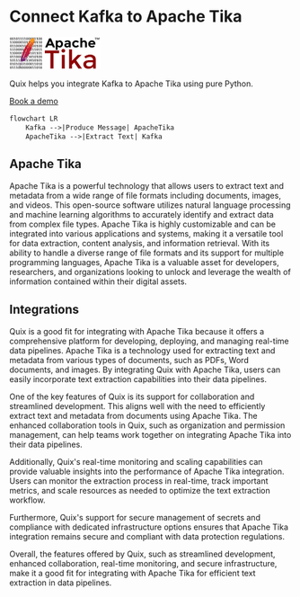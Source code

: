 # Connect Kafka to Apache Tika

![](./images/logo_1.jpg)

Quix helps you integrate Kafka to Apache Tika using pure Python.

<div>
<a class="md-button md-button--primary" href="https://share.hsforms.com/1iW0TmZzKQMChk0lxd_tGiw4yjw2?__hstc=175542013.2303933fbd746c0ac86d9ccbe9bc9100.1728383268831.1729603416735.1729620918855.31&__hssc=175542013.1.1729620918855&__hsfp=2132701734" target="_blank" style="margin-right:.5rem;">Book a demo</a>
<br/>
</div>

```mermaid
flowchart LR
    Kafka -->|Produce Message| ApacheTika
    ApacheTika -->|Extract Text| Kafka
```

## Apache Tika

Apache Tika is a powerful technology that allows users to extract text and metadata from a wide range of file formats including documents, images, and videos. This open-source software utilizes natural language processing and machine learning algorithms to accurately identify and extract data from complex file types. Apache Tika is highly customizable and can be integrated into various applications and systems, making it a versatile tool for data extraction, content analysis, and information retrieval. With its ability to handle a diverse range of file formats and its support for multiple programming languages, Apache Tika is a valuable asset for developers, researchers, and organizations looking to unlock and leverage the wealth of information contained within their digital assets.

## Integrations

Quix is a good fit for integrating with Apache Tika because it offers a comprehensive platform for developing, deploying, and managing real-time data pipelines. Apache Tika is a technology used for extracting text and metadata from various types of documents, such as PDFs, Word documents, and images. By integrating Quix with Apache Tika, users can easily incorporate text extraction capabilities into their data pipelines.

One of the key features of Quix is its support for collaboration and streamlined development. This aligns well with the need to efficiently extract text and metadata from documents using Apache Tika. The enhanced collaboration tools in Quix, such as organization and permission management, can help teams work together on integrating Apache Tika into their data pipelines.

Additionally, Quix's real-time monitoring and scaling capabilities can provide valuable insights into the performance of Apache Tika integration. Users can monitor the extraction process in real-time, track important metrics, and scale resources as needed to optimize the text extraction workflow.

Furthermore, Quix's support for secure management of secrets and compliance with dedicated infrastructure options ensures that Apache Tika integration remains secure and compliant with data protection regulations.

Overall, the features offered by Quix, such as streamlined development, enhanced collaboration, real-time monitoring, and secure infrastructure, make it a good fit for integrating with Apache Tika for efficient text extraction in data pipelines.

